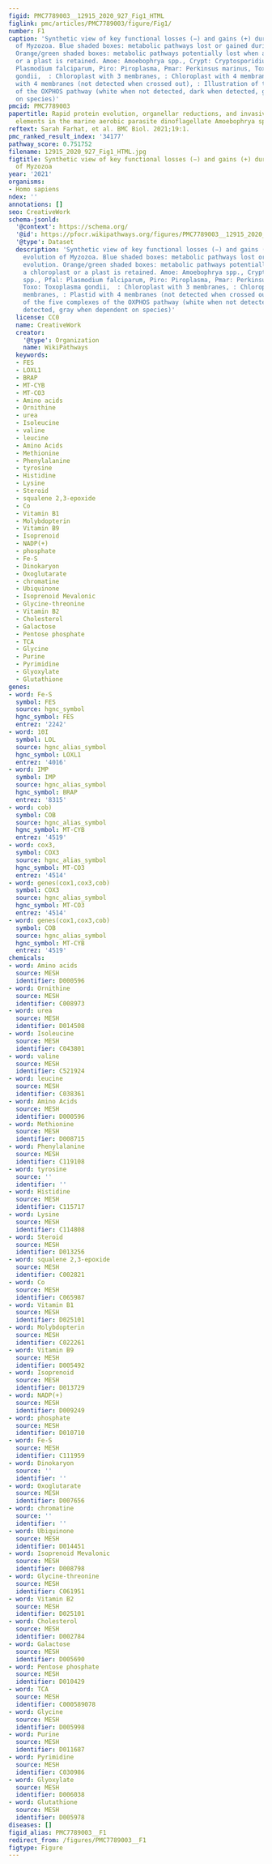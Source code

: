 ```yaml
---
figid: PMC7789003__12915_2020_927_Fig1_HTML
figlink: pmc/articles/PMC7789003/figure/Fig1/
number: F1
caption: 'Synthetic view of key functional losses (−) and gains (+) during the evolution
  of Myzozoa. Blue shaded boxes: metabolic pathways lost or gained during evolution.
  Orange/green shaded boxes: metabolic pathways potentially lost when a chloroplast
  or a plast is retained. Amoe: Amoebophrya spp., Crypt: Cryptosporidium spp., Pfal:
  Plasmodium falciparum, Piro: Piroplasma, Pmar: Perkinsus marinus, Toxo: Toxoplasma
  gondii,  : Chloroplast with 3 membranes, : Chloroplast with 4 membranes, : Plastid
  with 4 membranes (not detected when crossed out), : Illustration of the five complexes
  of the OXPHOS pathway (white when not detected, dark when detected, gray when dependent
  on species)'
pmcid: PMC7789003
papertitle: Rapid protein evolution, organellar reductions, and invasive intronic
  elements in the marine aerobic parasite dinoflagellate Amoebophrya spp.
reftext: Sarah Farhat, et al. BMC Biol. 2021;19:1.
pmc_ranked_result_index: '34177'
pathway_score: 0.751752
filename: 12915_2020_927_Fig1_HTML.jpg
figtitle: Synthetic view of key functional losses (−) and gains (+) during the evolution
  of Myzozoa
year: '2021'
organisms:
- Homo sapiens
ndex: ''
annotations: []
seo: CreativeWork
schema-jsonld:
  '@context': https://schema.org/
  '@id': https://pfocr.wikipathways.org/figures/PMC7789003__12915_2020_927_Fig1_HTML.html
  '@type': Dataset
  description: 'Synthetic view of key functional losses (−) and gains (+) during the
    evolution of Myzozoa. Blue shaded boxes: metabolic pathways lost or gained during
    evolution. Orange/green shaded boxes: metabolic pathways potentially lost when
    a chloroplast or a plast is retained. Amoe: Amoebophrya spp., Crypt: Cryptosporidium
    spp., Pfal: Plasmodium falciparum, Piro: Piroplasma, Pmar: Perkinsus marinus,
    Toxo: Toxoplasma gondii,  : Chloroplast with 3 membranes, : Chloroplast with 4
    membranes, : Plastid with 4 membranes (not detected when crossed out), : Illustration
    of the five complexes of the OXPHOS pathway (white when not detected, dark when
    detected, gray when dependent on species)'
  license: CC0
  name: CreativeWork
  creator:
    '@type': Organization
    name: WikiPathways
  keywords:
  - FES
  - LOXL1
  - BRAP
  - MT-CYB
  - MT-CO3
  - Amino acids
  - Ornithine
  - urea
  - Isoleucine
  - valine
  - leucine
  - Amino Acids
  - Methionine
  - Phenylalanine
  - tyrosine
  - Histidine
  - Lysine
  - Steroid
  - squalene 2,3-epoxide
  - Co
  - Vitamin B1
  - Molybdopterin
  - Vitamin B9
  - Isoprenoid
  - NADP(+)
  - phosphate
  - Fe-S
  - Dinokaryon
  - Oxoglutarate
  - chromatine
  - Ubiquinone
  - Isoprenoid Mevalonic
  - Glycine-threonine
  - Vitamin B2
  - Cholesterol
  - Galactose
  - Pentose phosphate
  - TCA
  - Glycine
  - Purine
  - Pyrimidine
  - Glyoxylate
  - Glutathione
genes:
- word: Fe-S
  symbol: FES
  source: hgnc_symbol
  hgnc_symbol: FES
  entrez: '2242'
- word: 10I
  symbol: LOL
  source: hgnc_alias_symbol
  hgnc_symbol: LOXL1
  entrez: '4016'
- word: IMP
  symbol: IMP
  source: hgnc_alias_symbol
  hgnc_symbol: BRAP
  entrez: '8315'
- word: cob)
  symbol: COB
  source: hgnc_alias_symbol
  hgnc_symbol: MT-CYB
  entrez: '4519'
- word: cox3,
  symbol: COX3
  source: hgnc_alias_symbol
  hgnc_symbol: MT-CO3
  entrez: '4514'
- word: genes(cox1,cox3,cob)
  symbol: COX3
  source: hgnc_alias_symbol
  hgnc_symbol: MT-CO3
  entrez: '4514'
- word: genes(cox1,cox3,cob)
  symbol: COB
  source: hgnc_alias_symbol
  hgnc_symbol: MT-CYB
  entrez: '4519'
chemicals:
- word: Amino acids
  source: MESH
  identifier: D000596
- word: Ornithine
  source: MESH
  identifier: C008973
- word: urea
  source: MESH
  identifier: D014508
- word: Isoleucine
  source: MESH
  identifier: C043801
- word: valine
  source: MESH
  identifier: C521924
- word: leucine
  source: MESH
  identifier: C038361
- word: Amino Acids
  source: MESH
  identifier: D000596
- word: Methionine
  source: MESH
  identifier: D008715
- word: Phenylalanine
  source: MESH
  identifier: C119108
- word: tyrosine
  source: ''
  identifier: ''
- word: Histidine
  source: MESH
  identifier: C115717
- word: Lysine
  source: MESH
  identifier: C114808
- word: Steroid
  source: MESH
  identifier: D013256
- word: squalene 2,3-epoxide
  source: MESH
  identifier: C002821
- word: Co
  source: MESH
  identifier: C065987
- word: Vitamin B1
  source: MESH
  identifier: D025101
- word: Molybdopterin
  source: MESH
  identifier: C022261
- word: Vitamin B9
  source: MESH
  identifier: D005492
- word: Isoprenoid
  source: MESH
  identifier: D013729
- word: NADP(+)
  source: MESH
  identifier: D009249
- word: phosphate
  source: MESH
  identifier: D010710
- word: Fe-S
  source: MESH
  identifier: C111959
- word: Dinokaryon
  source: ''
  identifier: ''
- word: Oxoglutarate
  source: MESH
  identifier: D007656
- word: chromatine
  source: ''
  identifier: ''
- word: Ubiquinone
  source: MESH
  identifier: D014451
- word: Isoprenoid Mevalonic
  source: MESH
  identifier: D008798
- word: Glycine-threonine
  source: MESH
  identifier: C061951
- word: Vitamin B2
  source: MESH
  identifier: D025101
- word: Cholesterol
  source: MESH
  identifier: D002784
- word: Galactose
  source: MESH
  identifier: D005690
- word: Pentose phosphate
  source: MESH
  identifier: D010429
- word: TCA
  source: MESH
  identifier: C000589078
- word: Glycine
  source: MESH
  identifier: D005998
- word: Purine
  source: MESH
  identifier: D011687
- word: Pyrimidine
  source: MESH
  identifier: C030986
- word: Glyoxylate
  source: MESH
  identifier: D006038
- word: Glutathione
  source: MESH
  identifier: D005978
diseases: []
figid_alias: PMC7789003__F1
redirect_from: /figures/PMC7789003__F1
figtype: Figure
---
```

